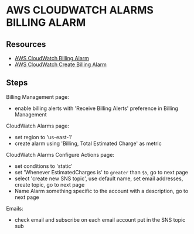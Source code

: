 # AWS CLOUDWATCH ALARMS BILLING ALARM

## Resources

- [AWS CloudWatch Billing Alarm](https://docs.aws.amazon.com/AmazonCloudWatch/latest/monitoring/monitor_estimated_charges_with_cloudwatch.html)
- [AWS CloudWatch Create Billing Alarm](https://docs.aws.amazon.com/AmazonCloudWatch/latest/monitoring/monitor_estimated_charges_with_cloudwatch.html)

## Steps

Billing Management page:
- enable billing alerts with 'Receive Billing Alerts' preference in Billing Management

CloudWatch Alarms page:
- set region to 'us-east-1'
- create alarm using 'Billing, Total Estimated Charge' as metric

CloudWatch Alarms Configure Actions page:
- set conditions to 'static'
- set 'Whenever EstimatedCharges is' to `greater` than `$5`, go to next page
- select 'create new SNS topic', use default name, set email addresses, create topic, go to next page
- Name Alarm something specific to the account with a description, go to next page

Emails:
- check email and subscribe on each email account put in the SNS topic sub